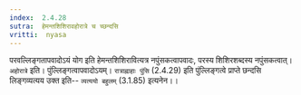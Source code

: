 ```yaml
---
index:  2.4.28
sutra:  हेमन्तशिशिरावहोरात्रे च च्छन्दसि
vritti:  nyasa
---
```


परवल्लिङ्गतापवादोऽयं योग इति हेमन्तशिशिरावित्यत्र नपुंसकत्वापवादः, परस्य शिशिरशब्दस्य नपुंसकत्वात्। `अहोरात्रे` इति। पुंल्लिङ्गत्वापवादोऽयम्। `रात्राह्नाहाः पुंसि` (2.4.29) इति पुंल्लिङ्गत्वे प्राप्ते छन्दसि लिङ्गव्यत्यय उक्त इति-- `व्यत्ययो बहुलम्` (3.1.85) इत्यनेन।।

